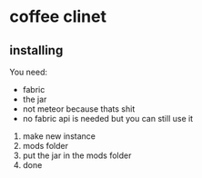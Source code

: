 # coffee clinet
## installing
You need:
- fabric
- the jar
- not meteor because thats shit
- no fabric api is needed but you can still use it

1. make new instance
2. mods folder
3. put the jar in the mods folder
4. done